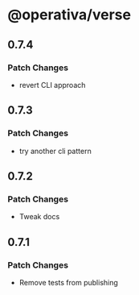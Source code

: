 # @operativa/verse

## 0.7.4

### Patch Changes

- revert CLI approach

## 0.7.3

### Patch Changes

- try another cli pattern

## 0.7.2

### Patch Changes

- Tweak docs

## 0.7.1

### Patch Changes

- Remove tests from publishing
